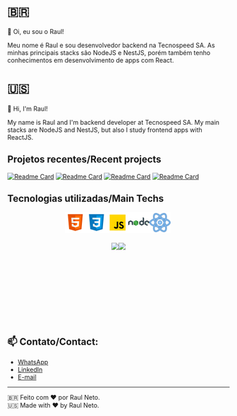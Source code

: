 # 🇧🇷

:wave: Oi, eu sou o Raul!

Meu nome é Raul e sou desenvolvedor backend na Tecnospeed SA.
As minhas principais stacks são NodeJS e NestJS, porém também tenho conhecimentos em desenvolvimento de apps com React.

# :us:

:wave: Hi, I'm Raul!

My name is Raul and I'm backend developer at Tecnospeed SA.
My main stacks are NodeJS and NestJS, but also I study frontend apps with ReactJS.


## Projetos recentes/Recent projects

[![Readme Card](https://github-readme-stats.vercel.app/api/pin/?username=raulneto90&repo=nlw-return-widget-web&layout=compact&theme=dracula)](https://github.com/raulneto90/nlw-return-widget-web)
[![Readme Card](https://github-readme-stats.vercel.app/api/pin/?username=raulneto90&repo=b7web-blog-prisma&layout=compact&theme=dracula)](https://github.com/raulneto90/b7web-blog-prisma)
[![Readme Card](https://github-readme-stats.vercel.app/api/pin/?username=raulneto90&repo=virtualwallet&layout=compact&theme=dracula)](https://github.com/raulneto90/virtualwallet)
[![Readme Card](https://github-readme-stats.vercel.app/api/pin/?username=raulneto90&repo=rentx&layout=compact&theme=dracula)](https://github.com/raulneto90/rentx)


## Tecnologias utilizadas/Main Techs

<div style="display: flex; align-items:center; justify-content: center; max-width: 500px">
  <img src="https://github.com/raulneto90/raulneto90/blob/main/icons8-html-5-48.png" alt="HTML 5" style="display: inline-block; width: 48px; height: 48px"/>
  <img src="https://github.com/raulneto90/raulneto90/blob/main/icons8-css3-48.png" alt="CSS 3" style="display: inline-block; width: 48px; height: 48px"/>
  <img src="https://github.com/raulneto90/raulneto90/blob/main/javascript.png" alt="Javascript" style="display: inline-block; width: 48px; height: 48px"/>
  <img src="https://github.com/raulneto90/raulneto90/blob/main/icons8-nodejs-48.png" alt="NodeJS" style="display: inline-block; width: 48px; height: 48px"/>
  <img src="https://github.com/raulneto90/raulneto90/blob/main/icons8-react-40.png" alt="ReactJS" style="display: inline-block; width: 48px; height: 48px"/>
</div>

###

<div style="display: flex; align-items:center; justify-content: center;">
  <img height="180em" src="https://github-readme-stats.vercel.app/api/top-langs/?username=raulneto90&layout=compact&langs_count=7&theme=dracula"/>
  <img height="180em" src="https://github-readme-stats.vercel.app/api?username=raulneto90&show_icons=true&theme=dracula&include_all_commits=true&count_private=true"/>
</div>

## 📫 Contato/Contact:

- [WhatsApp](18981126127)
- [LinkedIn](https://www.linkedin.com/in/raul-neto-777bb988/)
- [E-mail](mailto:raulneto90@gmail.com)


---
🇧🇷 Feito com ❤️ por Raul Neto. <br>
:us: Made with ❤️ by Raul Neto.
